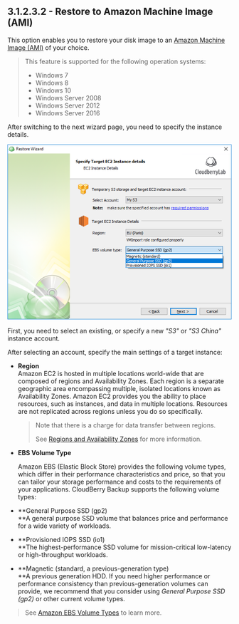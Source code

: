## 3.1.2.3.2 - Restore to Amazon Machine Image \(AMI\)

This option enables you to restore your disk image to an [Amazon Machine Image \(AMI\)](https://docs.aws.amazon.com/AWSEC2/latest/UserGuide/AMIs.html) of your choice.

> This feature is supported for the following operation systems:
>
> * Windows 7
> * Windows 8
> * Windows 10
> * Windows Server 2008
> * Windows Server 2012
> * Windows Server 2016

After switching to the next wizard page, you need to specify the instance details.

![](/assets/image-based-restore-to-ami-instance-details.png)

First, you need to select an existing, or specify a new _"S3"_ or _"S3 China"_ instance account.

After selecting an account, specify the main settings of a target instance:

* **Region**  
  Amazon EC2 is hosted in multiple locations world-wide that are composed of regions and Availability Zones. Each region is a separate geographic area encompassing multiple, isolated locations known as Availability Zones. Amazon EC2 provides you the ability to place resources, such as instances, and data in multiple locations. Resources are not replicated across regions unless you do so specifically.

  > Note that there is a charge for data transfer between regions.
  >
  > See [Regions and Availability Zones](https://www.gitbook.com/book/yuriyshutov/restore-wizard-draft/edit#) for more information.

* **EBS Volume Type**

  Amazon EBS \(Elastic Block Store\) provides the following volume types, which differ in their performance characteristics and price, so that you can tailor your storage performance and costs to the requirements of your applications. CloudBerry Backup supports the following volume types:

* **General Purpose SSD \(gp2\)                                                                              
  **A general purpose SSD volume that balances price and performance for a wide variety of workloads.

* **Provisioned IOPS SSD \(io1\)                                                                              
  **The highest-performance SSD volume for mission-critical low-latency or high-throughput workloads.

* **Magnetic \(standard, a previous-generation type\)                                                                              
  **A previous generation HDD. If you need higher performance or performance consistency than previous-generation volumes can provide, we recommend that you consider using _General Purpose SSD \(gp2\)_ or other current volume types.

> See [Amazon EBS Volume Types](https://www.gitbook.com/book/yuriyshutov/restore-wizard-draft/edit#) to learn more.





